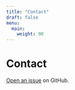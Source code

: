 ```yaml
---
title: "Contact"
draft: false
menu:
  main:
    weight: 90
---
```


# Contact

[Open an issue](https://github.com/natalielim/hugo-mock-landing-page-autodeployed/issues/new) on GitHub.
